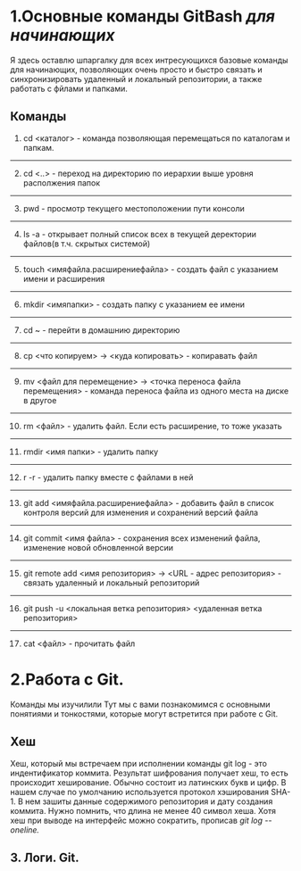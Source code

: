 # 1.Основные команды GitBash *для начинающих*

Я здесь оставлю шпаргалку для всех интресующихся базовые команды для начинающих, позволяющих очень просто и быстро связать и синхронизировать удаленный и локальный репозитории, а также работать с фйлами и папками.

## Команды

1. cd <каталог> - команда позволяющая перемещаться по каталогам и папкам.
----
2. cd <..> - переход на директорию по иерархии выше уровня располжения папок 
----
3. pwd - просмотр текущего местоположении пути консоли
----
4. ls -a - открывает полный список всех в текущей деректории файлов(в т.ч. скрытых системой)
----
5. touch <имяфайла.расширениефайла> - создать файл с указанием имени и расширения
----
6. mkdir <имяпапки> - создать папку с указанием ее имени
----
7. cd ~ - перейти в домашнию директорию
----
8. cp <что копируем> -> <куда копировать> - копиравать файл
----
9. mv <файл для перемещение> -> <точка переноса файла перемещения> - команда переноса файла из одного места на диске в другое
----
10. rm <файл> - удалить файл. Если есть расширение, то тоже указать
----
11. rmdir <имя папки> - удалить папку
----
12. r -r - удалить папку вместе с файлами в ней 
----
13. git add <имяфайла.расширениефайла> - добавить файл в список контроля версий для изменения и сохранений версий файла
----
14. git commit <имя файла> - сохранения всех изменений файла, изменение новой обновленной версии
----
15. git remote add <имя репозитория> -> <URL - адрес репозитория> - связать удаленный и локальный репозиторий
----
16. git push -u <локальная ветка репозитория> <удаленная ветка репозитория>
----
17. cat <файл> - прочитать файл

# 2.Работа с Git.

Команды мы изучилили
Тут мы с вами познакомимся с основными понятиями и тонкостями, которые могут встретится при работе с Git.

## Хеш

Хеш, который мы встречаем при исполнении команды git log - это индентификатор коммита. Результат шифрования получает хеш, то есть происходит хеширование. Обычно состоит из латинских букв и цифр. В нашем случае по умолчанию используется протокол хэширования SHA-1. В нем зашиты данные содержимого репозитория и дату создания коммита. Нужно помнить, что длина не менее 40 символ хеша. Хотя хеш при выводе на интерфейс можно сократить, прописав *git log --oneline.*

## 3. Логи. Git.




